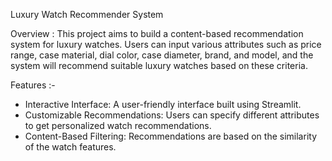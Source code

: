 Luxury Watch Recommender System


Overview :
This project aims to build a content-based recommendation system for luxury watches. Users can input various attributes such as price range, case material, dial color, case diameter, brand, and model, and the system will recommend suitable luxury watches based on these criteria.

Features :-

* Interactive Interface: A user-friendly interface built using Streamlit.
* Customizable Recommendations: Users can specify different attributes to get personalized watch recommendations.
* Content-Based Filtering: Recommendations are based on the similarity of the watch features.
